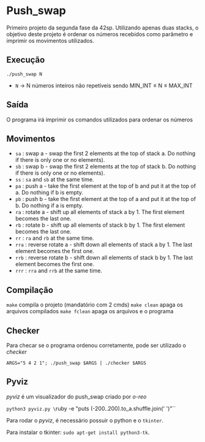 # Push_swap

Primeiro projeto da segunda fase da 42sp. Utilizando apenas duas stacks, o objetivo deste projeto é ordenar os números recebidos como parâmetro e imprimir os movimentos utilizados.

## Execução

`./push_swap N`

- `N` -> N números inteiros não repetíveis sendo MIN_INT ≤ N ≤ MAX_INT

## Saída

O programa irá imprimir os comandos utilizados para ordenar os números

## Movimentos

- `sa` : swap a - swap the first 2 elements at the top of stack a. Do nothing if there is only one or no elements).
- `sb` : swap b - swap the first 2 elements at the top of stack b. Do nothing if there is only one or no elements).
- `ss` : `sa` and `sb` at the same time.
- `pa` : push a - take the first element at the top of b and put it at the top of a. Do
nothing if b is empty.
- `pb` : push b - take the first element at the top of a and put it at the top of b. Do
nothing if a is empty.
- `ra` : rotate a - shift up all elements of stack a by 1. The first element becomes
the last one.
- `rb` : rotate b - shift up all elements of stack b by 1. The first element becomes the last one.
- `rr` : `ra` and `rb` at the same time.
- `rra` : reverse rotate a - shift down all elements of stack a by 1. The last element becomes the first one.
- `rrb` : reverse rotate b - shift down all elements of stack b by 1. The last element becomes the first one.
- `rrr` : `rra` and `rrb` at the same time.

## Compilação

`make` compila o projeto (mandatório com 2 cmds)
`make clean` apaga os arquivos compilados
`make fclean` apaga os arquivos e o programa

## Checker

Para checar se o programa ordenou corretamente, pode ser utilizado o *checker*

`ARGS="5 4 2 1"; ./push_swap $ARGS | ./checker $ARGS`

## Pyviz

*pyviz* é um visualizador do push_swap criado por *o-reo*

`python3 pyviz.py \`ruby -e "puts (-200..200).to_a.shuffle.join(' ')"\``

Para rodar o *pyviz*, é necessário possuir o python e o `tkinter`.

Para instalar o tkinter: `sudo apt-get install python3-tk`.
